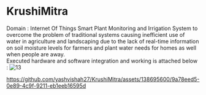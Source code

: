 # KrushiMitra
Domain : Internet Of Things
Smart Plant Monitoring and Irrigation System to overcome the problem of traditional systems causing inefficient use of water in agriculture and landscaping due to the lack of real-time information on soil moisture levels for farmers and plant water needs for homes as well when people are away.</br>
Executed hardware and software integration and working is attached below :
![13](https://github.com/yashvishah27/KrushiMitra/assets/138695600/2b643ed6-da58-4d5e-8586-4b3bf34452c5)


https://github.com/yashvishah27/KrushiMitra/assets/138695600/9a78eed5-0e89-4c9f-9211-eb1eeb16595d

